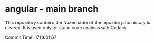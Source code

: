 # angular - main branch

This repository contains the frozen state of the repository.
Its history is cleared. It is used only for static code
analysis with Codacy.

Commit Time: 1711601167